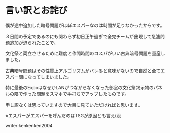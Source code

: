 # 言い訳とお詫び

僕が途中追加した暗号問題がほぼエスパーなのは時間が足りなかったからです。

３日間の予定であるのにも関わらず初日正午過ぎで全完チームが出現して急遽問題追加が迫られたことで、

文化祭と両立させるために難度と作問時間のコスパがいい古典暗号問題を量産しました。

古典暗号問題はその性質上アルゴリズムがバレると意味がないので自然と全てエスパー問になってしまいました。

特に最後のExpoはなぜかLANがつながらなくなった部室の文化祭掲示物のパネルの陰で作った問題をスマホで手打ちでアップしたものです。

申し訳なくは思っていますので大目に見ていただければと思います。

※エスパーがエスパーを呼んだのはTSGが原因とも言え(殴

writer:kenkenken2004
